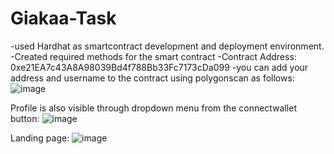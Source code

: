 # Giakaa-Task

-used Hardhat as smartcontract development and deployment environment.
-Created required methods for the smart contract
-Contract Address: 0xe21EA7c43A8A98039Bd4f788Bb33Fc7173cDa099
-you can add your address and username to the contract using polygonscan as follows:
![image](https://github.com/Sah314/Giakaa-Task/assets/82277915/d282a928-daf4-4638-9f60-d4402b40112c)

Profile is also visible through dropdown menu from the connectwallet button:
![image](https://github.com/Sah314/Giakaa-Task/assets/82277915/de40a459-8316-4525-bf07-c38f2dc71e8a)

Landing page:
![image](https://github.com/Sah314/Giakaa-Task/assets/82277915/2ed7a89f-c83a-46de-8ae4-6cee459d5387)
